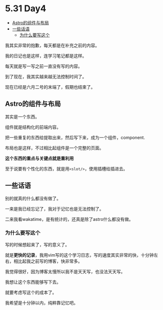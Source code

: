 # 5.31 Day4

<!-- vim-markdown-toc GFM -->

* [Astro的组件与布局](#astro的组件与布局)
* [一些话语](#一些话语)
    * [为什么要写这个](#为什么要写这个)

<!-- vim-markdown-toc -->

我其实非常的抱歉，每天都是在补充之前的内容。

我的日记也是这样，连学习笔记都是这样。

每天就是写一写之前一直没有写的内容。

到了现在，我其实越来越无法控制时间了。

现在已经是六月二号的末端了，假期也结束了。

## Astro的组件与布局

其实是一个东西。

组件就是结构化的前端内容。

把一些重复的东西给提取出来，然后写下来，成为一个组件，component.

布局也是这样，不过相比起组件是一个完整的页面。

**这个东西的重点与关键点就是重利用**

至于说要有个性化的东西，就是用`<slot/>`，使用插槽给插进去。

## 一些话语

别的就真的什么都没有做了。

一来是我已经忘记了，我对于记忆也是无法控制了。

二来我看wakatime，是有统计的，还真是除了astro什么都没有做。

### 为什么要写这个

写的时候想起来了，写的意义了。

就是**更快的记录**，我用vim写的这个学习日志，写的速度其实非常的快，十分钟左右，相比起我之前写的博客，快非常多。

我觉得很好，因为博客太慢所以我不是天天写，也没法天天写。

我想让这个东西能够写下去。

就要考虑写这个的成本了。

我希望是十分钟以内，纯粹靠记忆吧。
